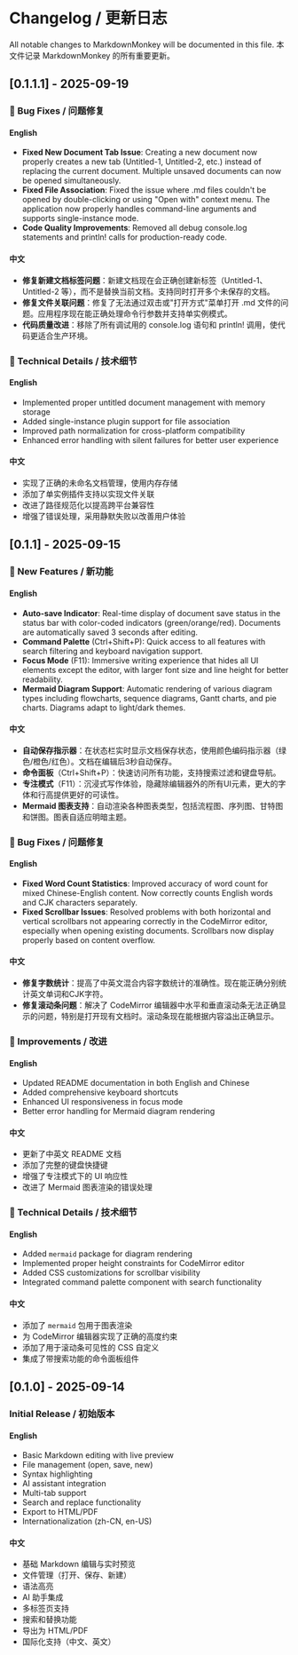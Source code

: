 # Changelog / 更新日志

All notable changes to MarkdownMonkey will be documented in this file.
本文件记录 MarkdownMonkey 的所有重要更新。

## [0.1.1.1] - 2025-09-19

### 🐛 Bug Fixes / 问题修复

#### English
- **Fixed New Document Tab Issue**: Creating a new document now properly creates a new tab (Untitled-1, Untitled-2, etc.) instead of replacing the current document. Multiple unsaved documents can now be opened simultaneously.
- **Fixed File Association**: Fixed the issue where .md files couldn't be opened by double-clicking or using "Open with" context menu. The application now properly handles command-line arguments and supports single-instance mode.
- **Code Quality Improvements**: Removed all debug console.log statements and println! calls for production-ready code.

#### 中文
- **修复新建文档标签问题**：新建文档现在会正确创建新标签（Untitled-1、Untitled-2 等），而不是替换当前文档。支持同时打开多个未保存的文档。
- **修复文件关联问题**：修复了无法通过双击或"打开方式"菜单打开 .md 文件的问题。应用程序现在能正确处理命令行参数并支持单实例模式。
- **代码质量改进**：移除了所有调试用的 console.log 语句和 println! 调用，使代码更适合生产环境。

### 🔧 Technical Details / 技术细节

#### English
- Implemented proper untitled document management with memory storage
- Added single-instance plugin support for file association
- Improved path normalization for cross-platform compatibility
- Enhanced error handling with silent failures for better user experience

#### 中文
- 实现了正确的未命名文档管理，使用内存存储
- 添加了单实例插件支持以实现文件关联
- 改进了路径规范化以提高跨平台兼容性
- 增强了错误处理，采用静默失败以改善用户体验

## [0.1.1] - 2025-09-15

### 🎉 New Features / 新功能

#### English
- **Auto-save Indicator**: Real-time display of document save status in the status bar with color-coded indicators (green/orange/red). Documents are automatically saved 3 seconds after editing.
- **Command Palette** (Ctrl+Shift+P): Quick access to all features with search filtering and keyboard navigation support.
- **Focus Mode** (F11): Immersive writing experience that hides all UI elements except the editor, with larger font size and line height for better readability.
- **Mermaid Diagram Support**: Automatic rendering of various diagram types including flowcharts, sequence diagrams, Gantt charts, and pie charts. Diagrams adapt to light/dark themes.

#### 中文
- **自动保存指示器**：在状态栏实时显示文档保存状态，使用颜色编码指示器（绿色/橙色/红色）。文档在编辑后3秒自动保存。
- **命令面板**（Ctrl+Shift+P）：快速访问所有功能，支持搜索过滤和键盘导航。
- **专注模式**（F11）：沉浸式写作体验，隐藏除编辑器外的所有UI元素，更大的字体和行高提供更好的可读性。
- **Mermaid 图表支持**：自动渲染各种图表类型，包括流程图、序列图、甘特图和饼图。图表自适应明暗主题。

### 🐛 Bug Fixes / 问题修复

#### English
- **Fixed Word Count Statistics**: Improved accuracy of word count for mixed Chinese-English content. Now correctly counts English words and CJK characters separately.
- **Fixed Scrollbar Issues**: Resolved problems with both horizontal and vertical scrollbars not appearing correctly in the CodeMirror editor, especially when opening existing documents. Scrollbars now display properly based on content overflow.

#### 中文
- **修复字数统计**：提高了中英文混合内容字数统计的准确性。现在能正确分别统计英文单词和CJK字符。
- **修复滚动条问题**：解决了 CodeMirror 编辑器中水平和垂直滚动条无法正确显示的问题，特别是打开现有文档时。滚动条现在能根据内容溢出正确显示。

### 📝 Improvements / 改进

#### English
- Updated README documentation in both English and Chinese
- Added comprehensive keyboard shortcuts
- Enhanced UI responsiveness in focus mode
- Better error handling for Mermaid diagram rendering

#### 中文
- 更新了中英文 README 文档
- 添加了完整的键盘快捷键
- 增强了专注模式下的 UI 响应性
- 改进了 Mermaid 图表渲染的错误处理

### 🔧 Technical Details / 技术细节

#### English
- Added `mermaid` package for diagram rendering
- Implemented proper height constraints for CodeMirror editor
- Added CSS customizations for scrollbar visibility
- Integrated command palette component with search functionality

#### 中文
- 添加了 `mermaid` 包用于图表渲染
- 为 CodeMirror 编辑器实现了正确的高度约束
- 添加了用于滚动条可见性的 CSS 自定义
- 集成了带搜索功能的命令面板组件

## [0.1.0] - 2025-09-14

### Initial Release / 初始版本

#### English
- Basic Markdown editing with live preview
- File management (open, save, new)
- Syntax highlighting
- AI assistant integration
- Multi-tab support
- Search and replace functionality
- Export to HTML/PDF
- Internationalization (zh-CN, en-US)

#### 中文
- 基础 Markdown 编辑与实时预览
- 文件管理（打开、保存、新建）
- 语法高亮
- AI 助手集成
- 多标签页支持
- 搜索和替换功能
- 导出为 HTML/PDF
- 国际化支持（中文、英文）

